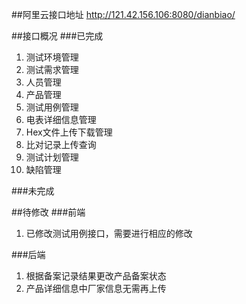 ##阿里云接口地址
http://121.42.156.106:8080/dianbiao/

##接口概况
###已完成
1. 测试环境管理
2. 测试需求管理
3. 人员管理
4. 产品管理
5. 测试用例管理
6. 电表详细信息管理
7. Hex文件上传下载管理
8. 比对记录上传查询
9. 测试计划管理
10. 缺陷管理

###未完成

##待修改
###前端
1. 已修改测试用例接口，需要进行相应的修改

###后端
1. 根据备案记录结果更改产品备案状态
2. 产品详细信息中厂家信息无需再上传
